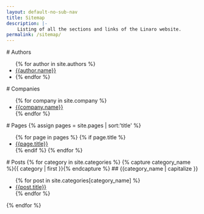 ```yaml
---
layout: default-no-sub-nav
title: Sitemap
description: |-
    Listing of all the sections and links of the Linaro website.
permalink: /sitemap/
---
```

<div class="row">
<div class="col-xs-12 col-sm-6" markdown="1">
# Authors
<ul class="list-unstyled">
{% for author in site.authors %}
<a href="{{author.url}}">
    <li>{{author.name}}<li>
</a>
{% endfor %}
</ul>
# Companies
<ul class="list-unstyled">
{% for company in site.company %}
<a href="{{company.url}}">
    <li>{{company.name}}</li>
</a>
{% endfor %}
</ul>
# Pages
{% assign pages = site.pages | sort:'title' %}
<ul class="list-unstyled">
{% for page in pages %}
{% if page.title %}
<a href="{{page.url}}">
    <li>{{page.title}}</li>
</a>
{% endif %}
{% endfor %}
</ul>
</div>
<div class="col-xs-12 col-sm-6" markdown="1">
# Posts
{% for category in site.categories %}
{% capture category_name %}{{ category | first }}{% endcapture %}
## {{category_name | capitalize }}
<ul class="list-unstyled">
{% for post in site.categories[category_name] %}
<a href="{{post.url}}">
    <li>{{post.title}}</li>
</a>
{% endfor %}
</ul>
{% endfor %}
</div>
</div>





